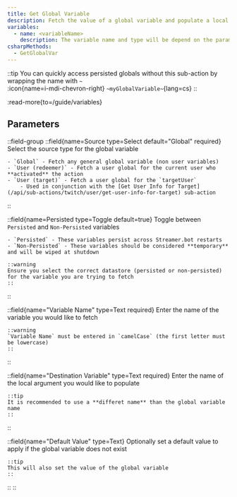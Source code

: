 ```yaml
---
title: Get Global Variable
description: Fetch the value of a global variable and populate a local argument
variables:
  - name: <variableName>
    description: The variable name and type will be depend on the parameters you selected
csharpMethods:
  - GetGlobalVar
---
```


::tip
You can quickly access persisted globals without this sub-action by wrapping the name with `~`<br>
:icon{name=i-mdi-chevron-right} `~myGlobalVariable~`{lang=cs}
::

:read-more{to=/guide/variables}

## Parameters
::field-group
  ::field{name=Source type=Select default="Global" required}
    Select the source type for the global variable

    - `Global` - Fetch any general global variable (non user variables)
    - `User (redeemer)` - Fetch a user global for the current user who **activated** the action
    - `User (target)` - Fetch a user global for the `targetUser`
        - Used in conjunction with the [Get User Info for Target](/api/sub-actions/twitch/user/get-user-info-for-target) sub-action
  ::

  ::field{name=Persisted type=Toggle default=true}
    Toggle between `Persisted` and `Non-Persisted` variables

    - `Persisted` - These variables persist across Streamer.bot restarts
    - `Non-Persisted` - These variables should be considered **temporary** and will be wiped at shutdown

    ::warning
    Ensure you select the correct datastore (persisted or non-persisted) for the variable you are trying to fetch
    ::
  ::

  ::field{name="Variable Name" type=Text required}
    Enter the name of the variable you would like to fetch

    ::warning
    `Variable Name` must be entered in `camelCase` (the first letter must be lowercase)
    ::
  ::

  ::field{name="Destination Variable" type=Text required}
    Enter the name of the local argument you would like to populate

    ::tip
    It is recommended to use a **differet name** than the global variable name
    ::
  ::

  ::field{name="Default Value" type=Text}
    Optionally set a default value to apply if the global variable does not exist

    ::tip
    This will also set the value of the global variable
    ::
  ::
::